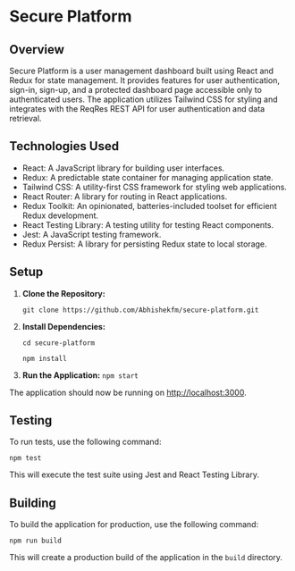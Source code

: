 # Secure Platform

## Overview

Secure Platform is a user management dashboard built using React and Redux for state management. It provides features for user authentication, sign-in, sign-up, and a protected dashboard page accessible only to authenticated users. The application utilizes Tailwind CSS for styling and integrates with the ReqRes REST API for user authentication and data retrieval.

## Technologies Used

- React: A JavaScript library for building user interfaces.
- Redux: A predictable state container for managing application state.
- Tailwind CSS: A utility-first CSS framework for styling web applications.
- React Router: A library for routing in React applications.
- Redux Toolkit: An opinionated, batteries-included toolset for efficient Redux development.
- React Testing Library: A testing utility for testing React components.
- Jest: A JavaScript testing framework.
- Redux Persist: A library for persisting Redux state to local storage.

## Setup

1. **Clone the Repository:**

   `git clone https://github.com/Abhishekfm/secure-platform.git`

2. **Install Dependencies:**

   `cd secure-platform`

   `npm install`

3. **Run the Application:**
   `npm start`

The application should now be running on [http://localhost:3000](http://localhost:3000).

## Testing

To run tests, use the following command:

`npm test`

This will execute the test suite using Jest and React Testing Library.

## Building

To build the application for production, use the following command:

`npm run build`

This will create a production build of the application in the `build` directory.
